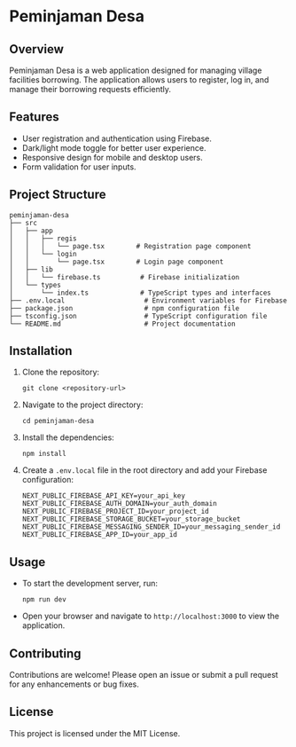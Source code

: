 # Peminjaman Desa

## Overview
Peminjaman Desa is a web application designed for managing village facilities borrowing. The application allows users to register, log in, and manage their borrowing requests efficiently.

## Features
- User registration and authentication using Firebase.
- Dark/light mode toggle for better user experience.
- Responsive design for mobile and desktop users.
- Form validation for user inputs.

## Project Structure
```
peminjaman-desa
├── src
│   ├── app
│   │   ├── regis
│   │   │   └── page.tsx        # Registration page component
│   │   └── login
│   │       └── page.tsx        # Login page component
│   ├── lib
│   │   └── firebase.ts          # Firebase initialization
│   └── types
│       └── index.ts             # TypeScript types and interfaces
├── .env.local                    # Environment variables for Firebase
├── package.json                  # npm configuration file
├── tsconfig.json                 # TypeScript configuration file
└── README.md                     # Project documentation
```

## Installation
1. Clone the repository:
   ```
   git clone <repository-url>
   ```
2. Navigate to the project directory:
   ```
   cd peminjaman-desa
   ```
3. Install the dependencies:
   ```
   npm install
   ```
4. Create a `.env.local` file in the root directory and add your Firebase configuration:
   ```
   NEXT_PUBLIC_FIREBASE_API_KEY=your_api_key
   NEXT_PUBLIC_FIREBASE_AUTH_DOMAIN=your_auth_domain
   NEXT_PUBLIC_FIREBASE_PROJECT_ID=your_project_id
   NEXT_PUBLIC_FIREBASE_STORAGE_BUCKET=your_storage_bucket
   NEXT_PUBLIC_FIREBASE_MESSAGING_SENDER_ID=your_messaging_sender_id
   NEXT_PUBLIC_FIREBASE_APP_ID=your_app_id
   ```

## Usage
- To start the development server, run:
  ```
  npm run dev
  ```
- Open your browser and navigate to `http://localhost:3000` to view the application.

## Contributing
Contributions are welcome! Please open an issue or submit a pull request for any enhancements or bug fixes.

## License
This project is licensed under the MIT License.